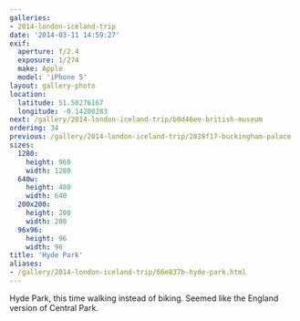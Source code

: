 ```yaml
---
galleries:
- 2014-london-iceland-trip
date: '2014-03-11 14:59:27'
exif:
  aperture: f/2.4
  exposure: 1/274
  make: Apple
  model: 'iPhone 5'
layout: gallery-photo
location:
  latitude: 51.50276167
  longitude: -0.14200283
next: /gallery/2014-london-iceland-trip/b0d46ee-british-museum
ordering: 34
previous: /gallery/2014-london-iceland-trip/2028f17-buckingham-palace
sizes:
  1280:
    height: 960
    width: 1280
  640w:
    height: 480
    width: 640
  200x200:
    height: 200
    width: 200
  96x96:
    height: 96
    width: 96
title: 'Hyde Park'
aliases:
- /gallery/2014-london-iceland-trip/66e837b-hyde-park.html
---
```


Hyde Park, this time walking instead of biking. Seemed like the England version of Central Park.
